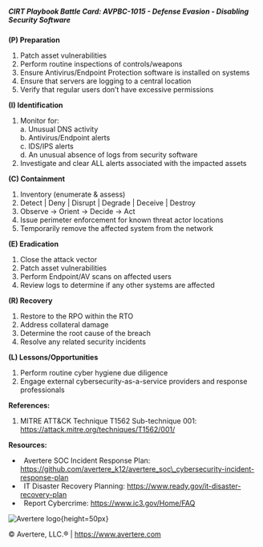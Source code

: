 ##### CIRT Playbook Battle Card: **AVPBC-1015 - Defense Evasion - Disabling Security Software**

**(P) Preparation**

1.  Patch asset vulnerabilities
2.  Perform routine inspections of controls/weapons
3.  Ensure Antivirus/Endpoint Protection software is installed on systems
4.  Ensure that servers are logging to a central location
5.  Verify that regular users don’t have excessive permissions

**(I) Identification**

1.  Monitor for:  
    a. Unusual DNS activity  
    b. Antivirus/Endpoint alerts  
    c. IDS/IPS alerts  
    d. An unusual absence of logs from security software
2.  Investigate and clear ALL alerts associated with the impacted assets

**(C) Containment**

1.  Inventory (enumerate & assess)
2.  Detect | Deny | Disrupt | Degrade | Deceive | Destroy
3.  Observe -> Orient -> Decide -> Act
4.  Issue perimeter enforcement for known threat actor locations
5.  Temporarily remove the affected system from the network

**(E) Eradication**

1.  Close the attack vector
2.  Patch asset vulnerabilities
3.  Perform Endpoint/AV scans on affected users
4.  Review logs to determine if any other systems are affected

**(R) Recovery**

1.  Restore to the RPO within the RTO
2.  Address collateral damage
3.  Determine the root cause of the breach
4.  Resolve any related security incidents

**(L) Lessons/Opportunities**

1.  Perform routine cyber hygiene due diligence
2.  Engage external cybersecurity-as-a-service providers and response professionals

**References:**

1.  MITRE ATT&CK Technique T1562 Sub-technique 001: https://attack.mitre.org/techniques/T1562/001/

**Resources:**

*    Avertere SOC Incident Response Plan: https://github.com/avertere_k12/avertere_soc\_cybersecurity-incident-response-plan
*    IT Disaster Recovery Planning: https://www.ready.gov/it-disaster-recovery-plan
*    Report Cybercrime: https://www.ic3.gov/Home/FAQ

![Avertere logo](https://example.com/averttere-logo.jpg){height=50px}

  
© Avertere, LLC.® | https://www.avertere.com

